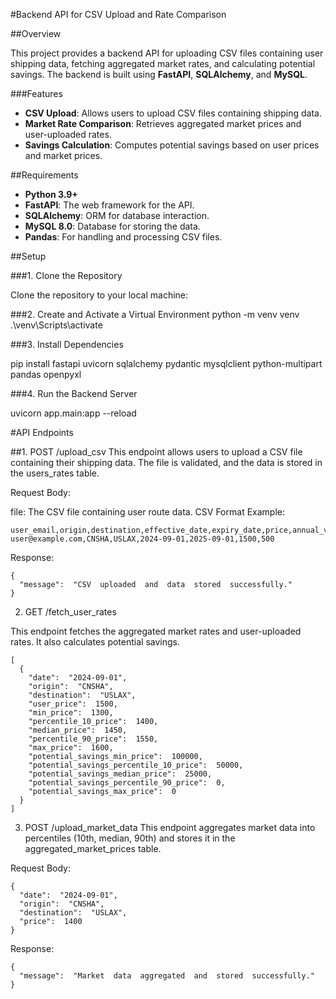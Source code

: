 #Backend  API  for  CSV  Upload  and  Rate  Comparison

##Overview

This  project  provides  a  backend  API  for  uploading  CSV  files  containing  user  shipping  data,  fetching  aggregated  market  rates,  and  calculating  potential  savings.  The  backend  is  built  using  **FastAPI**,  **SQLAlchemy**,  and  **MySQL**.

###Features

- **CSV  Upload**:  Allows  users  to  upload  CSV  files  containing  shipping  data.
- **Market  Rate  Comparison**:  Retrieves  aggregated  market  prices  and  user-uploaded  rates.
- **Savings  Calculation**:  Computes  potential  savings  based  on  user  prices  and  market  prices.

##Requirements

- **Python  3.9+**
- **FastAPI**:  The  web  framework  for  the  API.
- **SQLAlchemy**:  ORM  for  database  interaction.
- **MySQL  8.0**:  Database  for  storing  the  data.
- **Pandas**:  For  handling  and  processing  CSV  files.

##Setup

###1.  Clone  the  Repository

Clone  the  repository  to  your  local  machine:

###2. Create and Activate a Virtual Environment
python  -m  venv  venv
.\venv\Scripts\activate


###3. Install Dependencies

pip install fastapi uvicorn sqlalchemy pydantic mysqlclient python-multipart pandas openpyxl

###4. Run the Backend Server

uvicorn app.main:app --reload

#API Endpoints

##1. POST /upload_csv
This endpoint allows users to upload a CSV file containing their shipping data. The file is validated, and the data is stored in the users_rates table.

Request Body:

file: The CSV file containing user route data.
CSV Format Example:

```
user_email,origin,destination,effective_date,expiry_date,price,annual_volume
user@example.com,CNSHA,USLAX,2024-09-01,2025-09-01,1500,500
```

Response:

```
{
  "message":  "CSV  uploaded  and  data  stored  successfully."
}
```

2. GET /fetch_user_rates

This endpoint fetches the aggregated market rates and user-uploaded rates. It also calculates potential savings.

```
[
  {
    "date":  "2024-09-01",
    "origin":  "CNSHA",
    "destination":  "USLAX",
    "user_price":  1500,
    "min_price":  1300,
    "percentile_10_price":  1400,
    "median_price":  1450,
    "percentile_90_price":  1550,
    "max_price":  1600,
    "potential_savings_min_price":  100000,
    "potential_savings_percentile_10_price":  50000,
    "potential_savings_median_price":  25000,
    "potential_savings_percentile_90_price":  0,
    "potential_savings_max_price":  0
  }
]

```


3. POST /upload_market_data
This endpoint aggregates market data into percentiles (10th, median, 90th) and stores it in the aggregated_market_prices table.

Request Body:
```
{
  "date":  "2024-09-01",
  "origin":  "CNSHA",
  "destination":  "USLAX",
  "price":  1400
}
```
Response:
```
{
  "message":  "Market  data  aggregated  and  stored  successfully."
}

```


